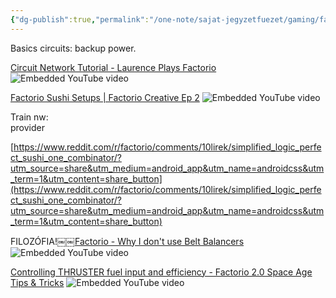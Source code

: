 ```yaml
---
{"dg-publish":true,"permalink":"/one-note/sajat-jegyzetfuezet/gaming/factorio/"}
---
```


Basics circuits: backup power.
 
[Circuit Network Tutorial - Laurence Plays Factorio](https://www.youtube.com/watch?v=0zXHl7jqDFc)
 ![Embedded YouTube video](https://www.youtube.com/embed/0zXHl7jqDFc?feature=oembed&autoplay=true)

[Factorio Sushi Setups | Factorio Creative Ep 2](https://www.youtube.com/watch?v=7i_NLUSAOec)
 ![Embedded YouTube video](https://www.youtube.com/embed/7i_NLUSAOec?feature=oembed&autoplay=true)

Train nw:  
provider

[https://www.reddit.com/r/factorio/comments/10lirek/simplified_logic_perfect_sushi_one_combinator/?utm_source=share&utm_medium=android_app&utm_name=androidcss&utm_term=1&utm_content=share_button](https://www.reddit.com/r/factorio/comments/10lirek/simplified_logic_perfect_sushi_one_combinator/?utm_source=share&utm_medium=android_app&utm_name=androidcss&utm_term=1&utm_content=share_button)

FILOZÓFIA!￼￼[Factorio - Why I don't use Belt Balancers](https://www.youtube.com/watch?v=iT4FgOPRyNY)
 ![Embedded YouTube video](https://www.youtube.com/embed/iT4FgOPRyNY?feature=oembed&autoplay=true)

[Controlling THRUSTER fuel input and efficiency - Factorio 2.0 Space Age Tips & Tricks](https://www.youtube.com/watch?v=boqWU9kQUao)
 ![Embedded YouTube video](https://www.youtube.com/embed/boqWU9kQUao?feature=oembed&autoplay=true)